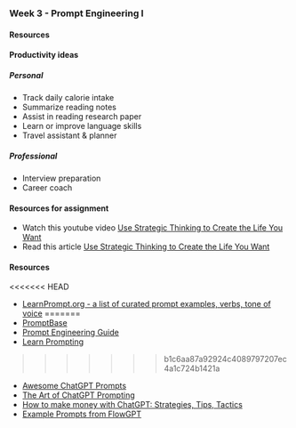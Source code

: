 ### Week 3 - Prompt Engineering I

#### Resources

#### Productivity ideas

##### Personal
* Track daily calorie intake
* Summarize reading notes
* Assist in reading research paper
* Learn or improve language skills
* Travel assistant & planner



##### Professional
* Interview preparation
* Career coach


#### Resources for assignment
* Watch this youtube video [Use Strategic Thinking to Create the Life You Want](https://www.youtube.com/watch?v=dbiNhAZlXZk)
* Read this article [Use Strategic Thinking to Create the Life You Want ](strategic-thinking-to-create-life-you-want.pdf)

#### Resources
<<<<<<< HEAD
* [LearnPrompt.org - a list of curated prompt examples, verbs, tone of voice](https://www.learnprompt.org/)
=======
* [PromptBase](https://promptbase.com/)
* [Prompt Engineering Guide](https://www.promptingguide.ai/)
* [Learn Prompting](https://learnprompting.org/docs/category/-prompt-hacking)
>>>>>>> b1c6aa87a92924c4089797207ec4a1c724b1421a
* [Awesome ChatGPT Prompts](https://github.com/f/awesome-chatgpt-prompts/)
* [The Art of ChatGPT Prompting](https://fka.gumroad.com/l/art-of-chatgpt-prompting)
* [How to make money with ChatGPT: Strategies, Tips, Tactics](https://fka.gumroad.com/l/how-to-make-money-with-chatgpt)
* [Example Prompts from FlowGPT](https://guide.flowgpt.com/engineering/1basics/4example)